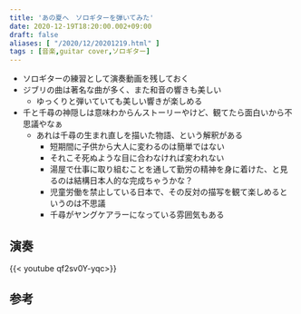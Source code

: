 ```yaml
---
title: 'あの夏へ　ソロギターを弾いてみた'
date: 2020-12-19T18:20:00.002+09:00
draft: false
aliases: [ "/2020/12/20201219.html" ]
tags : [音楽,guitar cover,ソロギター]
---
```

- ソロギターの練習として演奏動画を残しておく
- ジブリの曲は著名な曲が多く、また和音の響きも美しい
  - ゆっくりと弾いていても美しい響きが楽しめる
- 千と千尋の神隠しは意味わからんストーリーやけど、観てたら面白いから不思議やなぁ
  - あれは千尋の生まれ直しを描いた物語、という解釈がある
    - 短期間に子供から大人に変わるのは簡単ではない
    - それこそ死ぬような目に合わなければ変われない
    - 湯屋で仕事に取り組むことを通して勤労の精神を身に着けた、と見るのは結構日本人的な完成ちゃうかな？
    - 児童労働を禁止している日本で、その反対の描写を観て楽しめるというのは不思議
    - 千尋がヤングケアラーになっている雰囲気もある

## 演奏

{{< youtube qf2sv0Y-yqc>}}

## 参考
<div data-vc_mylinkbox_id="887689570"></div>